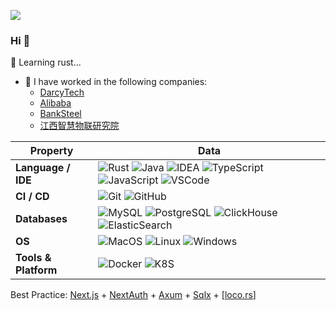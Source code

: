 ![](https://komarev.com/ghpvc/?username=holmofy)

### Hi 👋

<!--
**holmofy/holmofy** is a ✨ _special_ ✨ repository because its `README.md` (this file) appears on your GitHub profile.
-->

🦀️ Learning rust...

- 🙌 I have worked in the following companies:
  * [DarcyTech](https://www.darcytech.com/)
  * [Alibaba](https://www.alibabagroup.com/)
  * [BankSteel](https://www.banksteel.com/about/)
  * [江西智慧物联研究院](https://www.isiiot.com/)

| Property                                        | Data                                            |
|-------------------------------------------------|---------------------------------------------------------------------------------------------------------------------------------------------------------------------------------------------------------------------------------------------------|
| **Language / IDE**                              | ![Rust](https://shields.io/badge/-Rust-important) ![Java](https://shields.io/badge/-Java-important) ![IDEA](https://shields.io/badge/-IDEA-brightgreen) ![TypeScript](https://shields.io/badge/-TypeScript-brightgreen) ![JavaScript](https://shields.io/badge/-JavaScript-blue) ![VSCode](https://shields.io/badge/-VSCode-blue)|
| **CI / CD**                                     | ![Git](https://shields.io/badge/-Git-brightgreen) ![GitHub](https://shields.io/badge/-GitHub-important) |
| **Databases**                                   | ![MySQL](https://shields.io/badge/-MySQL-important) ![PostgreSQL](https://shields.io/badge/-PostgreSQL-brightgreen) ![ClickHouse](https://shields.io/badge/-ClickHouse-blue) ![ElasticSearch](https://shields.io/badge/-ElasticSearch-important)|
| **OS**                                          | ![MacOS](https://shields.io/badge/-MacOS-blue) ![Linux](https://shields.io/badge/-Linux-important) ![Windows](https://shields.io/badge/-Windows-blue) |
| **Tools & Platform**                            | ![Docker](https://shields.io/badge/-Docker-brightgreen) ![K8S](https://shields.io/badge/-K8S-important) |

Best Practice: [Next.js](https://github.com/vercel/next.js) + [NextAuth](https://github.com/nextauthjs/next-auth) + [Axum](https://github.com/tokio-rs/axum) + [Sqlx](https://github.com/launchbadge/sqlx) + [[loco.rs](https://github.com/loco-rs/loco)]
